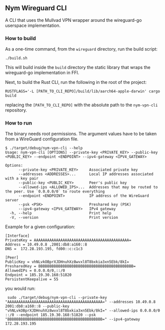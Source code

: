 
## Nym Wireguard CLI

A CLI that uses the Mullvad VPN wrapper around the wireguard-go userspace implementation.

### How to build

As a one-time command, from the `wireguard` directory, run the build script:

```
./build.sh
```

This will build inside the `build` directory the static library that wraps the wireguard-go implementation in FFI.

Next, to build the Rust CLI, run the following in the root of the project:

```
RUSTFLAGS='-L [PATH_TO_CLI_REPO]/build/lib/aarch64-apple-darwin' cargo build
```

replacing the `[PATH_TO_CLI_REPO]` with the absolute path to the `nym-vpn-cli` repository.


### How to run

The binary needs root permissions. The argument values have to be taken from a WireGuard configuration file.

```
$ ./target/debug/nym-vpn-cli --help
Usage: nym-vpn-cli [OPTIONS] --private-key <PRIVATE_KEY> --public-key <PUBLIC_KEY> --endpoint <ENDPOINT> --ipv4-gateway <IPV4_GATEWAY>

Options:
      --private-key <PRIVATE_KEY>     Associated private key
      --addresses <ADDRESSES>...      Local IP addresses associated with a key pair
      --public-key <PUBLIC_KEY>       Peer's public key
      --allowed-ips <ALLOWED_IPS>...  Addresses that may be routed to the peer. Use `0.0.0.0/0` to route everything
      --endpoint <ENDPOINT>           IP address of the WireGuard server
      --psk <PSK>                     Preshared key (PSK)
      --ipv4-gateway <IPV4_GATEWAY>   IPv4 gateway
  -h, --help                          Print help
  -V, --version                       Print version

```

Example for a given configuration:
```
[Interface]
PrivateKey = AAAAAAAAAAAAAAAAAAAAAAAAAAAAAAAAAAAAAAAAAAA=
Address = 10.49.0.8 ,2001:db8:a160::8
DNS =  172.28.193.195, fd00::c:c1c3 

[Peer]
PublicKey = vhNLvkOBprXJDHnuhXz8wvxl8T8bxkia3xn5Ebk/8kI=
PresharedKey = BBBBBBBBBBBBBBBBBBBBBBBBBBBBBBBBBBBBBBBBBBB=
AllowedIPs = 0.0.0.0/0,::/0
Endpoint = 185.19.30.168:51820
PersistentKeepalive = 55
```

you would run:

```
 sudo ./target/debug/nym-vpn-cli --private-key "AAAAAAAAAAAAAAAAAAAAAAAAAAAAAAAAAAAAAAAAAAA=" --addresses 10.49.0.8 2001:db8:a160::8 --public-key "vhNLvkOBprXJDHnuhXz8wvxl8T8bxkia3xn5Ebk/8kI=" --allowed-ips 0.0.0.0/0 ::/0 --endpoint 185.19.30.168:51820 --psk "BBBBBBBBBBBBBBBBBBBBBBBBBBBBBBBBBBBBBBBBBBB=" --ipv4-gateway 172.28.193.195
```
